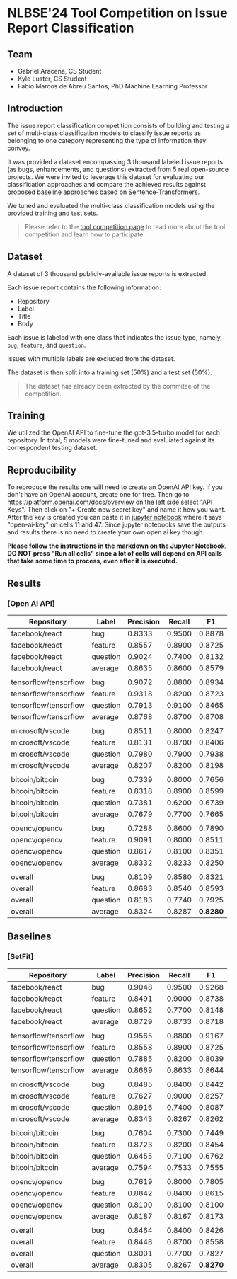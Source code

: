 <!-- ![nlbse 2024](nlbse2024.png) -->

# NLBSE'24 Tool Competition on Issue Report Classification

## Team
- Gabriel Aracena, CS Student
- Kyle Luster, CS Student
- Fabio Marcos de Abreu Santos, PhD Machine Learning Professor

## Introduction

The issue report classification competition consists of building and testing a set of multi-class classification models 
to classify issue reports as belonging to one category representing the type of information they convey.

It was provided a dataset encompassing 3 thousand labeled issue reports 
(as bugs, enhancements, and questions) 
extracted from 5 real open-source projects. 
We were invited to leverage this dataset for evaluating our classification approaches and compare the achieved results against proposed baseline approaches based on Sentence-Transformers.

We tuned and evaluated the multi-class classification models using the provided training and test sets.

> Please refer to the [tool competition page](https://nlbse2024.github.io/tools/) to read more about the tool competition and learn how to participate.

## Dataset

A dataset of 3 thousand publicly-available issue reports is extracted.

Each issue report contains the following information:
- Repository
- Label
- Title
- Body

Each issue is labeled with one class that indicates the issue type, namely, `bug`, `feature`, and `question`.

Issues with multiple labels are excluded from the dataset.

The dataset is then split into a training set (50%) and a test set (50%).

> The dataset has already been extracted by the commitee of the competition.

## Training

We utilized the OpenAI API to fine-tune the gpt-3.5-turbo model for each repository.
In total, 5 models were fine-tuned and evaluiated against its correspondent testing dataset.

## Reproducibility

To reproduce the results one will need to create an OpenAI API key. If you don't have an OpenAI account, create one for free. Then go to https://platform.openai.com/docs/overview on the left side select "API Keys". Then click on "+ Create new secret key" and name it how you want. After the key is created you can paste it in [jupyter notebook](issueclassificationgpt.ipynb) where it says "open-ai-key" on cells 11 and 47. Since jupyter notebooks save the outputs and results there is no need to create your own open ai key though.

**Please follow the instructions in the markdown on the Jupyter Notebook. DO NOT press "Run all cells" since a lot of cells will depend on API calls that take some time to process, even after it is executed.** 

## Results

### [Open AI API]

| Repository            | Label         | Precision | Recall | F1         |
| --------------------- | ------------- | --------- | ------ | ---------- |
| facebook/react        | bug           | 0.8333    | 0.9500 | 0.8878     |
| facebook/react        | feature       | 0.8557    | 0.8900 | 0.8725     |
| facebook/react        | question      | 0.9024    | 0.7400 | 0.8132     |
| facebook/react        | average       | 0.8635    | 0.8600 | 0.8579     |
| | | | | |
| tensorflow/tensorflow | bug           | 0.9072    | 0.8800 | 0.8934     |
| tensorflow/tensorflow | feature       | 0.9318    | 0.8200 | 0.8723     |
| tensorflow/tensorflow | question      | 0.7913    | 0.9100 | 0.8465     |
| tensorflow/tensorflow | average       | 0.8768    | 0.8700 | 0.8708     |
| | | | | |
| microsoft/vscode      | bug           | 0.8511    | 0.8000 | 0.8247     |
| microsoft/vscode      | feature       | 0.8131    | 0.8700 | 0.8406     |
| microsoft/vscode      | question      | 0.7980    | 0.7900 | 0.7938     |
| microsoft/vscode      | average       | 0.8207    | 0.8200 | 0.8198     |
| | | | | |
| bitcoin/bitcoin       | bug           | 0.7339    | 0.8000 | 0.7656     |
| bitcoin/bitcoin       | feature       | 0.8318    | 0.8900 | 0.8599     |
| bitcoin/bitcoin       | question      | 0.7381    | 0.6200 | 0.6739     |
| bitcoin/bitcoin       | average       | 0.7679    | 0.7700 | 0.7665     |
| | | | | |
| opencv/opencv         | bug           | 0.7288    | 0.8600 | 0.7890     |
| opencv/opencv         | feature       | 0.9091    | 0.8000 | 0.8511     |
| opencv/opencv         | question      | 0.8617    | 0.8100 | 0.8351     |
| opencv/opencv         | average       | 0.8332    | 0.8233 | 0.8250     |
| | | | | |
| overall               | bug           | 0.8109    | 0.8580 | 0.8321     |
| overall               | feature       | 0.8683    | 0.8540 | 0.8593     |
| overall               | question      | 0.8183    | 0.7740 | 0.7925     |
| overall               | average       | 0.8324    | 0.8287 | **0.8280** |

## Baselines

### [SetFit]

| Repository            | Label         | Precision | Recall | F1         |
| --------------------- | ------------- | --------- | ------ | ---------- |
| facebook/react        | bug           | 0.9048    | 0.9500 | 0.9268     |
| facebook/react        | feature       | 0.8491    | 0.9000 | 0.8738     |
| facebook/react        | question      | 0.8652    | 0.7700 | 0.8148     |
| facebook/react        | average       | 0.8729    | 0.8733 | 0.8718     |
| | | | | |
| tensorflow/tensorflow | bug           | 0.9565    | 0.8800 | 0.9167     |
| tensorflow/tensorflow | feature       | 0.8558    | 0.8900 | 0.8725     |
| tensorflow/tensorflow | question      | 0.7885    | 0.8200 | 0.8039     |
| tensorflow/tensorflow | average       | 0.8669    | 0.8633 | 0.8644     |
| | | | | |
| microsoft/vscode      | bug           | 0.8485    | 0.8400 | 0.8442     |
| microsoft/vscode      | feature       | 0.7627    | 0.9000 | 0.8257     |
| microsoft/vscode      | question      | 0.8916    | 0.7400 | 0.8087     |
| microsoft/vscode      | average       | 0.8343    | 0.8267 | 0.8262     |
| | | | | |
| bitcoin/bitcoin       | bug           | 0.7604    | 0.7300 | 0.7449     |
| bitcoin/bitcoin       | feature       | 0.8723    | 0.8200 | 0.8454     |
| bitcoin/bitcoin       | question      | 0.6455    | 0.7100 | 0.6762     |
| bitcoin/bitcoin       | average       | 0.7594    | 0.7533 | 0.7555     |
| | | | | |
| opencv/opencv         | bug           | 0.7619    | 0.8000 | 0.7805     |
| opencv/opencv         | feature       | 0.8842    | 0.8400 | 0.8615     |
| opencv/opencv         | question      | 0.8100    | 0.8100 | 0.8100     |
| opencv/opencv         | average       | 0.8187    | 0.8167 | 0.8173     |
| | | | | |
| overall               | bug           | 0.8464    | 0.8400 | 0.8426     |
| overall               | feature       | 0.8448    | 0.8700 | 0.8558     |
| overall               | question      | 0.8001    | 0.7700 | 0.7827     |
| overall               | average       | 0.8305    | 0.8267 | **0.8270** |
